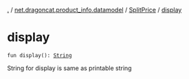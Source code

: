 [.](../../index.md) / [net.dragoncat.product_info.datamodel](../index.md) / [SplitPrice](index.md) / [display](./display.md)

# display

`fun display(): `[`String`](https://kotlinlang.org/api/latest/jvm/stdlib/kotlin/-string/index.html)

String for display is same as printable string

